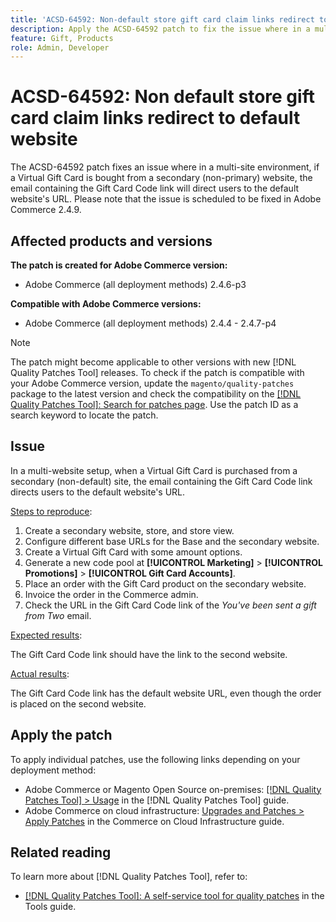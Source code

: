 ```yaml
---
title: 'ACSD-64592: Non-default store gift card claim links redirect to default website'
description: Apply the ACSD-64592 patch to fix the issue where in a multi-website setup, when a Virtual Gift Card is purchased from the secondary (non-default) website, the Gift Card Code link in the email has the default website URL.
feature: Gift, Products
role: Admin, Developer
---
```


# ACSD-64592: Non default store gift card claim links redirect to default website

The ACSD-64592 patch fixes an issue where in a multi-site environment, if a Virtual Gift Card is bought from a secondary (non-primary) website, the email containing the Gift Card Code link will direct users to the default website's URL. Please note that the issue is scheduled to be fixed in Adobe Commerce 2.4.9.

## Affected products and versions

**The patch is created for Adobe Commerce version:**

* Adobe Commerce (all deployment methods) 2.4.6-p3

**Compatible with Adobe Commerce versions:**

* Adobe Commerce (all deployment methods) 2.4.4 - 2.4.7-p4

>[!NOTE]
>
>The patch might become applicable to other versions with new [!DNL Quality Patches Tool] releases. To check if the patch is compatible with your Adobe Commerce version, update the `magento/quality-patches` package to the latest version and check the compatibility on the [[!DNL Quality Patches Tool]: Search for patches page](https://experienceleague.adobe.com/tools/commerce-quality-patches/index.html). Use the patch ID as a search keyword to locate the patch.

## Issue

In a multi-website setup, when a Virtual Gift Card is purchased from a secondary (non-default) site, the email containing the Gift Card Code link directs users to the default website's URL.

<u>Steps to reproduce</u>:

1. Create a secondary website, store, and store view.
1. Configure different base URLs for the Base and the secondary website.
1. Create a Virtual Gift Card with some amount options.
1. Generate a new code pool at **[!UICONTROL Marketing]** > **[!UICONTROL Promotions]** > **[!UICONTROL Gift Card Accounts]**.
1. Place an order with the Gift Card product on the secondary website.
1. Invoice the order in the Commerce admin.
1. Check the URL in the Gift Card Code link of the *You've been sent a gift from Two* email.

<u>Expected results</u>:

The Gift Card Code link should have the link to the second website.

<u>Actual results</u>:

The Gift Card Code link has the default website URL, even though the order is placed on the second website.

## Apply the patch

To apply individual patches, use the following links depending on your deployment method:

* Adobe Commerce or Magento Open Source on-premises: [[!DNL Quality Patches Tool] > Usage](/help/tools/quality-patches-tool/usage.md) in the [!DNL Quality Patches Tool] guide.
* Adobe Commerce on cloud infrastructure: [Upgrades and Patches > Apply Patches](https://experienceleague.adobe.com/docs/commerce-cloud-service/user-guide/develop/upgrade/apply-patches.html) in the Commerce on Cloud Infrastructure guide.

## Related reading

To learn more about [!DNL Quality Patches Tool], refer to:
* [[!DNL Quality Patches Tool]: A self-service tool for quality patches](/help/tools/quality-patches-tool/quality-patches-tool-to-self-serve-quality-patches.md) in the Tools guide.
